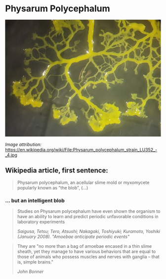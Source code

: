 # Physarum Polycephalum

![Physarum Polycephalum](./images/Physarum_polycephalum_strain_LU352_-_4.jpg)

_Image attribution:_ <https://en.wikipedia.org/wiki/File:Physarum_polycephalum_strain_LU352_-_4.jpg>

## Wikipedia article, first sentence:

> Physarum polycephalum, an acellular slime mold or myxomycete popularly known as "the blob", (...)

### ... but an intelligent blob

> Studies on Physarum polycephalum have even shown the organism to have an ability to learn and predict periodic unfavorable conditions in laboratory experiments
>
> _Saigusa, Tetsu; Tero, Atsushi; Nakagaki, Toshiyuki; Kuramoto, Yoshiki (January 2008). "Amoebae anticipate periodic events"_

> They are "no more than a bag of amoebae encased in a thin slime sheath, yet they manage to have various behaviors that are equal to those of animals who possess muscles and nerves with ganglia – that is, simple brains."
>
> _John Bonner_
